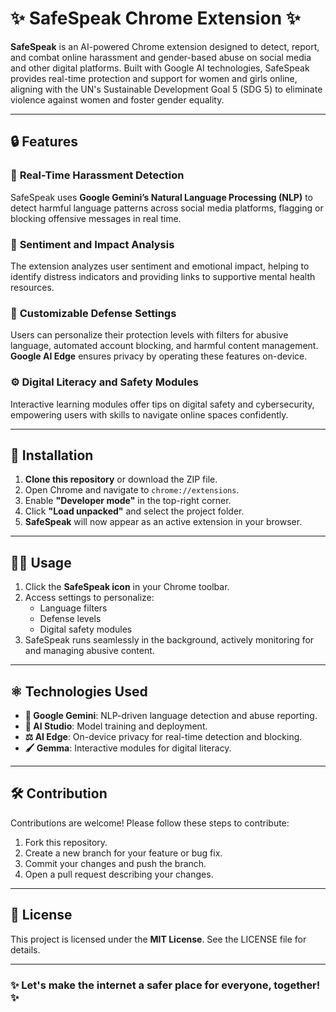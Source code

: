 
# ✨ SafeSpeak Chrome Extension ✨

**SafeSpeak** is an AI-powered Chrome extension designed to detect, report, and combat online harassment and gender-based abuse on social media and other digital platforms. Built with Google AI technologies, SafeSpeak provides real-time protection and support for women and girls online, aligning with the UN's Sustainable Development Goal 5 (SDG 5) to eliminate violence against women and foster gender equality.

---

## 🔒 Features

### 🔎 **Real-Time Harassment Detection**
SafeSpeak uses **Google Gemini’s Natural Language Processing (NLP)** to detect harmful language patterns across social media platforms, flagging or blocking offensive messages in real time.

### 🎉 **Sentiment and Impact Analysis**
The extension analyzes user sentiment and emotional impact, helping to identify distress indicators and providing links to supportive mental health resources.

### 🔐 **Customizable Defense Settings**
Users can personalize their protection levels with filters for abusive language, automated account blocking, and harmful content management. **Google AI Edge** ensures privacy by operating these features on-device.

### ⚙️ **Digital Literacy and Safety Modules**
Interactive learning modules offer tips on digital safety and cybersecurity, empowering users with skills to navigate online spaces confidently.

---

## 🔧 Installation

1. **Clone this repository** or download the ZIP file.
2. Open Chrome and navigate to `chrome://extensions`.
3. Enable **"Developer mode"** in the top-right corner.
4. Click **"Load unpacked"** and select the project folder.
5. **SafeSpeak** will now appear as an active extension in your browser.

---

## 🕵️‍♂️ Usage

1. Click the **SafeSpeak icon** in your Chrome toolbar.
2. Access settings to personalize:
   - Language filters
   - Defense levels
   - Digital safety modules
3. SafeSpeak runs seamlessly in the background, actively monitoring for and managing abusive content.

---

## ⚛️ Technologies Used

- **🧬 Google Gemini**: NLP-driven language detection and abuse reporting.
- **🤖 AI Studio**: Model training and deployment.
- **⚖ AI Edge**: On-device privacy for real-time detection and blocking.
- **🖌️ Gemma**: Interactive modules for digital literacy.

---

## 🛠️ Contribution

Contributions are welcome! Please follow these steps to contribute:
1. Fork this repository.
2. Create a new branch for your feature or bug fix.
3. Commit your changes and push the branch.
4. Open a pull request describing your changes.

---

## 📑 License

This project is licensed under the **MIT License**. See the LICENSE file for details.

---

### ✨ Let's make the internet a safer place for everyone, together! ✨
